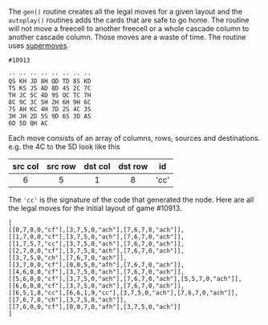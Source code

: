 The `gen()` routine creates all the legal moves for a given layout and the `autoplay()` routines adds the cards that are safe to go home.  The routine will not move a freecell to another freecell or a whole cascade column to another cascade column. Those moves are a waste of time. The routine uses [supermoves](http://www.solitairelaboratory.com/fcfaq.html#Supermove). 

```
#10913

·· ·· ·· ·· ·· ·· ·· ··
QS KH JD 8H QD TD 8S KD
TS KS JS AD 8D 4S 2C 7C
TH JC 5C 4D 9S QC TC 7H
8C 9C 3C 5H 2H 6H 9H 6C
7S AH KC 4H 7D 2S 4C 3S
3H JH 2D 5S 9D 6S 3D AS
6D 5D QH AC
```

Each move consists of an array of columns, rows, sources and destinations. e.g. the 4C to the 5D look like this

| src col | src row | dst col | dst row | id  |
|:-------:|:-------:|:-------:|:-------:|:---:| 
|   6     |    5    |    1    |    8    |'cc' |

The `'cc'` is the signature of the code that generated the node. Here are all the legal moves for the initial layout of game #10913.
 
``` 
[
[[0,7,0,0,"cf"],[3,7,5,0,"ach"],[7,6,7,0,"ach"]],
[[1,7,0,0,"cf"],[3,7,5,0,"ach"],[7,6,7,0,"ach"]],
[[1,7,5,7,"cc"],[3,7,5,0,"ach"],[7,6,7,0,"ach"]],
[[2,7,0,0,"cf"],[3,7,5,0,"ach"],[7,6,7,0,"ach"]],
[[3,7,5,0,"ch"],[7,6,7,0,"ach"]],
[[3,7,0,0,"cf"],[0,0,5,0,"afh"],[7,6,7,0,"ach"]],
[[4,6,0,0,"cf"],[3,7,5,0,"ach"],[7,6,7,0,"ach"]],
[[5,6,0,0,"cf"],[3,7,5,0,"ach"],[7,6,7,0,"ach"],[5,5,7,0,"ach"]],
[[6,6,0,0,"cf"],[3,7,5,0,"ach"],[7,6,7,0,"ach"]],
[[6,5,1,8,"cc"],[6,6,1,9,"cc"],[3,7,5,0,"ach"],[7,6,7,0,"ach"]],
[[7,6,7,0,"ch"],[3,7,5,0,"ach"]],
[[7,6,0,0,"cf"],[0,0,7,0,"afh"],[3,7,5,0,"ach"]]
]
```
